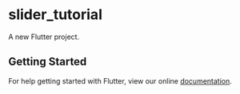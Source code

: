 # slider_tutorial

A new Flutter project.

## Getting Started

For help getting started with Flutter, view our online
[documentation](https://flutter.io/).
